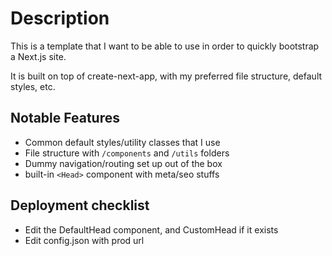 # Description

This is a template that I want to be able to use in order to quickly bootstrap a Next.js site. 

It is built on top of create-next-app, with my preferred file structure, default styles, etc.

## Notable Features

- Common default styles/utility classes that I use
- File structure with `/components` and `/utils` folders
- Dummy navigation/routing set up out of the box
- built-in `<Head>` component with meta/seo stuffs

## Deployment checklist

- Edit the DefaultHead component, and CustomHead if it exists
- Edit config.json with prod url
